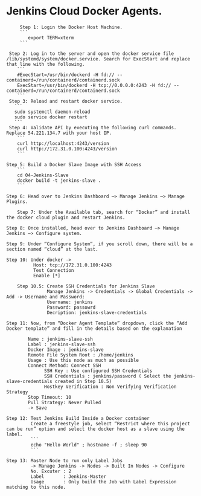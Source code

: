 Jenkins Cloud Docker Agents. 
===========================
         Step 1: Login the Docker Host Machine.
         ```
            export TERM=xterm
         ```
  
	 Step 2: Log in to the server and open the docker service file /lib/systemd/system/docker.service. Search for ExecStart and replace that line with the following.
	    ```
		#ExecStart=/usr/bin/dockerd -H fd:// --containerd=/run/containerd/containerd.sock
        ExecStart=/usr/bin/dockerd -H tcp://0.0.0.0:4243 -H fd:// --containerd=/run/containerd/containerd.sock
		```
	 Step 3: Reload and restart docker service.
	   ```
	   sudo systemctl daemon-reload
	   sudo service docker restart
	   ```
	 Step 4: Validate API by executing the following curl commands. Replace 54.221.134.7 with your host IP.
		```
		curl http://localhost:4243/version
		curl http://172.31.0.100:4243/version
		```  
	   
	Step 5: Build a Docker Slave Image with SSH Access
        ```	  
	    cd 04-Jenkins-Slave
	    docker build -t jenkins-slave .
		```   
		
	Step 6: Head over to Jenkins Dashboard –> Manage Jenkins –> Manage Plugins.

        Step 7: Under the Available tab, search for “Docker” and install the docker cloud plugin and restart Jenkins. 
	
	Step 8: Once installed, head over to Jenkins Dashboard –> Manage Jenkins –> Configure system.
	
	Step 9: Under “Configure System“, if you scroll down, there will be a section named “cloud” at the last.
	
	Step 10: Under docker -> 
	          Host: tcp://172.31.0.100:4243
			  Test Connection
			  Enable [*]
        
        Step 10.5: Create SSH Credentials for Jenkins Slave
                   Manage Jenkins -> Credentials -> Global Credentials -> Add -> Username and Password:
                   Username: jenkins
                   Password: passowrd 
                   Decription: jenkins-slave-credentials
			  
	Step 11: Now, from “Docker Agent Template” dropdown, click the “Add Docker template” and fill in the details based on the explanation	

            Name : jenkins-slave-ssh
            Label : jenkins-slave-ssh			
			Docker Image : jenkins-slave
			Remote File System Root : /home/jenkins
			Usage : Use this node as much as possible 
			Connect Method: Connect SSH 
			      SSH Key : Use configured SSH Credentials
				  SSH Credentials : jenkins/password ( Select the jenkins-slave-credentials created in Step 10.5)
				  Hostkey Verification : Non Verifying Verification Strategy
			Stop Timeout: 10 
            Pull Strategy: Never Pulled 
			-> Save 
			
	Step 12: Test Jenkins Build Inside a Docker container
	         Create a freestyle job, select “Restrict where this project can be run” option and select the docker host as a slave using the label.
             ```
			 echo "Hello World" ; hostname -f ; sleep 90
			 ```
			 
	Step 13: Master Node to run only Label Jobs 
             -> Manage Jenkins -> Nodes -> Built In Nodes -> Configure
             No. Excuter : 2 
             Label       : Jenkins-Master 
             Usage       : Only build the Job with Label Expression matching to this node.
